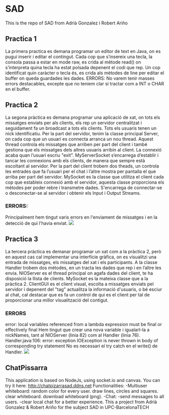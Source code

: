# SAD 
This is the repo of SAD from Adrià Gonzalez i Robert Ariño

## Practica 1
La primera practica es demana programar un editor de text en Java, on es pugui inserir i editar el contingut. 
Cada cop que s’insereix una tecla, la consola passa a estar en mode raw, es crida al mètode read() on s’interpreta quina tecla ha estat polsada depenent el codi que rep. Un cop identificat quin caràcter o tecla és, es crida als mètodes de line per editar el buffer on queda guardades les dades.
ERRORS: 
No varem tenir masses errors destacables, excepte que no teniem clar si tractar com a INT o CHAR en el buffer.

## Practica 2
La segona pràctica es demana programar una aplicació de xat, on tots els missatges enviats per als clients, els rep un servidor centralitzat i seguidament fa un broadcast a tots els clients. Tots els usuaris tenen un nick identificatiu. 
Per la part del servidor, tenim la classe principal Server, on cada cop que un usuari es connecta arranca un nou thread. Aquest thread controla els missatges que arriben per part del client  i també gestiona que els missatges dels altres usuaris arribin al client. La connexió acaba quan l’usuari escriu "exit". 
MyServerSocket s’encarrega d’establir i tancar les connexions amb els clients, de manera que sempre està escoltant al servidor.
Per la part del client trobem dos theads, un controla les entrades que fa l’usuari per el chat i l’altre mostra per pantalla el que arriba per part del servidor.
MySocket es la classe que utilitza el client cada cop que estableix connexió amb el servidor, aquesta classe proporciona els mètodes per poder rebre i transmetre dades. S'encarrega de connectar-se o desconectar-se al servidor i obtenir els Input i Output Streams.
### ERRORS:
Principalment hem tingut varis errors en l'enviament de missatges i en la detecció de qui l'havia enviat.
<img src="./Practica 2/exemples d'execució/Versio1Chat.png"/>

## Practica 3
La tercera pràctica es demanar programar un xat com a la pràctica 2, però en aquest cas cal implementar una interfície gràfica, on es visualitzi una entrada de missatges, els missatges del xat i els participants.
A la classe Handler trobem dos mètodes, en un tracta les dades que rep i en l’altre les envia.
NIOServer es el thread principal on agafa dades del client, te ha disposició la llista de clients.
MySocket es la mateixa classe que a la pràctica 2.
ClientGUI es el client visual, escolta a missatges enviats pel servidor i depenent del "tag" actualitza la informació d'usuaris, o bé esciur al chat, cal destacar que es fa un control de qui es el client per tal de proporcionar una millor visualització del contigut.
### ERRORS 
error: local variables referenced from a lambda expression must be final or effectively final
Hem tingut que crear una nova variable i igualarl-la a nickNames, tant al NIOServer (linia 82) com al Handler (linia 76).
Handler.java:106: error: exception IOException is never thrown in body of corresponding try statement
No es necessari el try catch en el write() de Handler.
<img src="./Practica3/exemples d'execució/versio2.png"/>

## ChatPissarra
This application is based on NodeJs, using socket.io and canvas.
You can try it here: http://chatpizarrasad.ddns.net
Functionalities: 
-Multiuser whiteboard:
    random color for every user.
    draw lines, circles and squares.
    clear whiteboard.
    download whiteboard (png).
-Chat:
    -send messages to all users.
    -clear local chat for a better experience.
This a project from Adrià Gonzalez & Robert Ariño for the subject SAD in UPC-BarcelonaTECH
